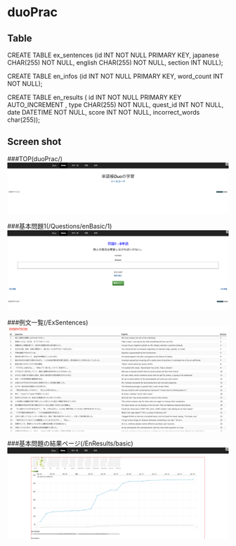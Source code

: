 # duoPrac

## Table


CREATE TABLE ex_sentences (id INT NOT NULL PRIMARY KEY, japanese CHAR(255) NOT NULL, english CHAR(255) NOT NULL, section INT NULL);

CREATE TABLE en_infos (id INT NOT NULL PRIMARY KEY, word_count INT NOT NULL);

CREATE TABLE en_results (   id INT NOT NULL PRIMARY KEY AUTO_INCREMENT  , type CHAR(255) NOT NULL, quest_id INT NOT NULL, date DATETIME  NOT NULL, score INT NOT NULL, incorrect_words char(255));

## Screen shot


###TOP(duoPrac/)
![基本問題2](/ScreenShot/TOP.png)

###基本問題1(/Questions/enBasic/1)
![基本問題2](/ScreenShot/Question1.png)

###例文一覧(/ExSentences)
![例文一覧](/ScreenShot/ExSentences.png)

###基本問題の結果ページ(/EnResults/basic)
![基本問題の結果ページ](/ScreenShot/EnResultBasic.png)

